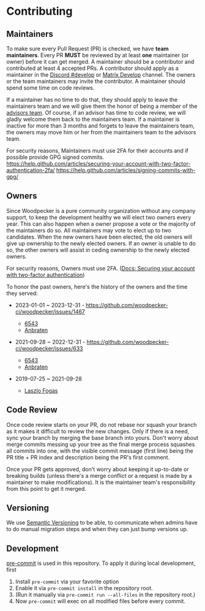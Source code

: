 # Contributing

## Maintainers

To make sure every Pull Request (PR) is checked, we have **team maintainers**.
Every PR **MUST** be reviewed by at least **one** maintainer (or owner) before it can get merged.
A maintainer should be a contributor and contributed at least 4 accepted PRs.
A contributor should apply as a maintainer in the [Discord #develop](https://discord.gg/fcMQqSMXJy) or [Matrix Develop](https://matrix.to/#/#WoodpeckerCI-Develop:obermui.de) channel.
The owners or the team maintainers may invite the contributor.
A maintainer should spend some time on code reviews.

If a maintainer has no time to do that, they should apply to leave the maintainers team and we will give them the honor of being a member of the [advisors
team](https://github.com/orgs/woodpecker-ci/teams/advisors/members).
Of course, if an advisor has time to code review, we will gladly welcome them back to the maintainers team.
If a maintainer is inactive for more than 3 months and forgets to leave the maintainers team, the owners may move him or her from the maintainers team to the advisors team.

For security reasons, Maintainers must use 2FA for their accounts and if possible provide GPG signed commits.
<https://help.github.com/articles/securing-your-account-with-two-factor-authentication-2fa/>
<https://help.github.com/articles/signing-commits-with-gpg/>

## Owners

Since Woodpecker is a pure community organization without any company support,
to keep the development healthy we will elect two owners every year.
This can also happen when a owner propose a vote or the majority of the maintainers do so.
All maintainers may vote to elect up to two candidates. When the new owners have been elected, the old owners will give up ownership to the newly elected owners.
If an owner is unable to do so, the other owners will assist in ceding ownership to the newly elected owners.

For security reasons, Owners must use 2FA.
([Docs: Securing your account with two-factor authentication](https://docs.github.com/en/authentication/securing-your-account-with-two-factor-authentication-2fa))

To honor the past owners, here's the history of the owners and the time
they served:

- 2023-01-01 ~ 2023-12-31 - <https://github.com/woodpecker-ci/woodpecker/issues/1467>

  - [6543](https://github.com/6543)
  - [Anbraten](https://github.com/anbraten)

- 2021-09-28 ~ 2022-12-31 - <https://github.com/woodpecker-ci/woodpecker/issues/633>

  - [6543](https://github.com/6543)
  - [Anbraten](https://github.com/anbraten)

- 2019-07-25 ~ 2021-09-28
  - [Laszlo Fogas](https://github.com/laszlocph)

## Code Review

Once code review starts on your PR, do not rebase nor squash your branch as it makes it
difficult to review the new changes. Only if there is a need, sync your branch by merging
the base branch into yours. Don't worry about merge commits messing up your tree as
the final merge process squashes all commits into one, with the visible commit message (first
line) being the PR title + PR index and description being the PR's first comment.

Once your PR gets approved, don't worry about keeping it up-to-date or breaking
builds (unless there's a merge conflict or a request is made by a maintainer to make
modifications). It is the maintainer team's responsibility from this point to get it merged.

## Versioning

We use [Semantic Versioning](https://semver.org/) to be able,
to communicate when admins have to do manual migration steps and when they can just bump versions up.

## Development

[pre-commit](https://pre-commit.com/) is used in this repository.
To apply it during local development, first

1. Install `pre-commit` via your favorite option
1. Enable it via `pre-commit install` in the repository root.
1. (Run it manually via `pre-commit run --all-files` in the repository root.)
1. Now `pre-commit` will exec on all modified files before every commit.
